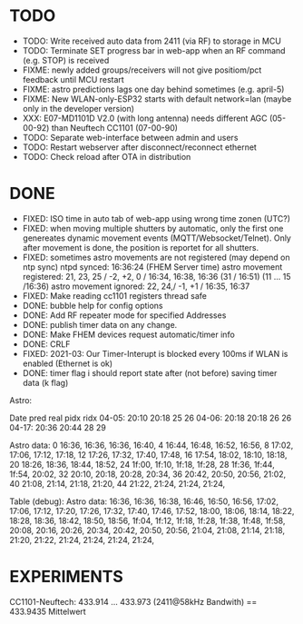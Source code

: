 TODO
====


* TODO: Write received auto data from 2411 (via RF) to storage in MCU
* TODO: Terminate SET progress bar in web-app when an RF command (e.g. STOP) is received
* FIXME: newly added groups/receivers will not give positiom/pct feedback until MCU restart
* FIXME: astro predictions lags one day behind sometimes (e.g. april-5)
* FIXME: New WLAN-only-ESP32 starts with default network=lan (maybe only in the developer version)
* XXX: E07-MD1101D V2.0 (with long antenna) needs different AGC (05-00-92) than Neuftech CC1101 (07-00-90)
* TODO: Separate web-interface between admin and users
* TODO: Restart webserver after disconnect/reconnect ethernet
* TODO: Check reload after OTA in distribution



DONE
====
* FIXED: ISO time in auto tab of web-app using wrong time zonen (UTC?)
* FIXED: when moving multiple shutters by automatic, only the first one genereates dynamic movement events (MQTT/Websocket/Telnet). Only after movement is done, the position is reportet for all shutters.
* FIXED: sometimes astro movements are not registered (may depend on ntp sync)
ntpd synced: 16:36:24 (FHEM Server time)
astro movement registered: 21, 23, 25 / -2, +2, 0 / 16:34, 16:38, 16:36 (31 / 16:51) (11 ... 15 /16:36)
astro movement ignored: 22, 24,/ -1, +1 / 16:35, 16:37
* FIXED: Make reading cc1101 registers thread safe
* DONE: bubble help for config options
* DONE: Add RF repeater mode for specified Addresses
* DONE: publish timer data on any change. 
* DONE: Make FHEM devices request automatic/timer info
* DONE: CRLF
* FIXED: 2021-03: Our Timer-Interupt is blocked every 100ms if WLAN is enabled (Ethernet is ok)
* DONE: timer flag i should report state after (not before) saving timer data (k flag)


Astro:

Date   pred    real  pidx  ridx
04-05: 20:10   20:18 25    26
04-06: 20:18   20:18 26    26
04-17: 20:36   20:44 28    29

Astro data:
0  16:36, 16:36, 16:36, 16:40, 
4  16:44, 16:48, 16:52, 16:56, 
8  17:02, 17:06, 17:12, 17:18, 
12 17:26, 17:32, 17:40, 17:48, 
16 17:54, 18:02, 18:10, 18:18, 
20 18:26, 18:36, 18:44, 18:52, 
24 1f:00, 1f:10, 1f:18, 1f:28, 
28 1f:36, 1f:44, 1f:54, 20:02, 
32 20:10, 20:18, 20:28, 20:34, 
36 20:42, 20:50, 20:56, 21:02, 
40 21:08, 21:14, 21:18, 21:20, 
44 21:22, 21:24, 21:24, 21:24, 


Table (debug):
Astro data:
16:36, 16:36, 16:38, 16:46, 
16:50, 16:56, 17:02, 17:06, 
17:12, 17:20, 17:26, 17:32, 
17:40, 17:46, 17:52, 18:00, 
18:06, 18:14, 18:22, 18:28, 
18:36, 18:42, 18:50, 18:56, 
1f:04, 1f:12, 1f:18, 1f:28, 
1f:38, 1f:48, 1f:58, 20:08, 
20:16, 20:26, 20:34, 20:42, 
20:50, 20:56, 21:04, 21:08, 
21:14, 21:18, 21:20, 21:22, 
21:24, 21:24, 21:24, 21:24,




EXPERIMENTS
===========

CC1101-Neuftech:
433.914 ... 433.973  (2411@58kHz Bandwith)
 == 433.9435 Mittelwert